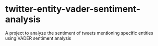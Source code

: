# twitter-entity-vader-sentiment-analysis
A project to analyze the sentiment of tweets mentioning specific entities using VADER sentiment analysis
